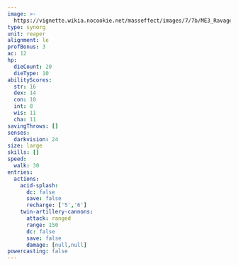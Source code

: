 ```yaml
---
image: >-
  https://vignette.wikia.nocookie.net/masseffect/images/7/7b/ME3_Ravager.png/revision/latest/scale-to-width-down/350?cb=20120319195950
type: synorg
unit: reaper
alignment: le
profBonus: 3
ac: 12
hp:
  dieCount: 20
  dieType: 10
abilityScores:
  str: 16
  dex: 14
  con: 10
  int: 8
  wis: 11
  cha: 11
savingThrows: []
senses:
  darkvision: 24
size: large
skills: []
speed:
  walk: 30
entries:
  actions:
    acid-splash:
      dc: false
      save: false
      recharge: ['5','6']
    twin-artillery-cannons:
      attack: ranged
      range: 150
      dc: false
      save: false
      damage: [null,null]
powercasting: false
---
```

